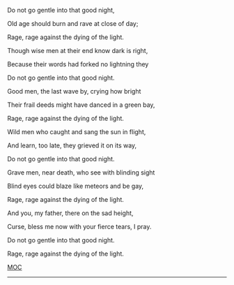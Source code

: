 Do not go gentle into that good night,

Old age should burn and rave at close of day;

Rage, rage against the dying of the light.

Though wise men at their end know dark is right,

Because their words had forked no lightning they

Do not go gentle into that good night.

Good men, the last wave by, crying how bright

Their frail deeds might have danced in a green bay,

Rage, rage against the dying of the light.

Wild men who caught and sang the sun in flight,

And learn, too late, they grieved it on its way,

Do not go gentle into that good night.

Grave men, near death, who see with blinding sight

Blind eyes could blaze like meteors and be gay,

Rage, rage against the dying of the light.

And you, my father, there on the sad height,

Curse, bless me now with your fierce tears, I pray.

Do not go gentle into that good night.

Rage, rage against the dying of the light. 


[MOC](Published/MOC.md)

---






